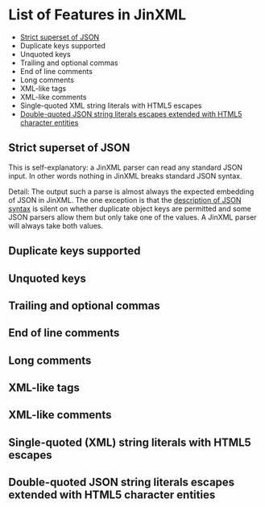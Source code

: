 # List of Features in JinXML

* [Strict superset of JSON](#strict-superset-of-json)
* Duplicate keys supported
* Unquoted keys
* Trailing and optional commas
* End of line comments
* Long comments
* XML-like tags
* XML-like comments
* Single-quoted XML string literals with HTML5 escapes
* [Double-quoted JSON string literals escapes extended with HTML5 character entities](#double-quoted-json-string-literals-escapes-extended-with-html5-character-entities)

## Strict superset of JSON
This is self-explanatory: a JinXML parser can read any standard JSON input. In other words nothing in JinXML breaks standard JSON syntax. 

Detail: The output such a parse is almost always the expected embedding of JSON in JinXML. The one exception is that the [description of JSON syntax](https://json.org) is silent on whether duplicate object keys are permitted and some JSON parsers allow them but only take one of the values. A JinXML parser will always take both values.

## Duplicate keys supported



## Unquoted keys

## Trailing and optional commas

## End of line comments

## Long comments

## XML-like tags

## XML-like comments

## Single-quoted (XML) string literals with HTML5 escapes

## Double-quoted JSON string literals escapes extended with HTML5 character entities

